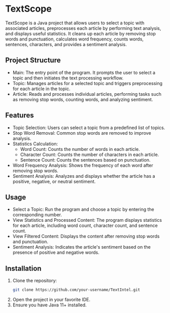 # TextScope
TextScope is a Java project that allows users to select a topic with associated articles, preprocesses each article by performing text analysis, and displays useful statistics. It cleans up each article by removing stop words and punctuation, calculates word frequency, counts words, sentences, characters, and provides a sentiment analysis.

## Project Structure
- Main: The entry point of the program. It prompts the user to select a topic and then initiates the text processing workflow.
- Topic: Manages articles for a selected topic and triggers preprocessing for each article in the topic.
- Article: Reads and processes individual articles, performing tasks such as removing stop words, counting words, and analyzing sentiment.

## Features
- Topic Selection: Users can select a topic from a predefined list of topics.
- Stop Word Removal: Common stop words are removed to improve analysis.
- Statistics Calculation:
  - Word Count: Counts the number of words in each article.
  - Character Count: Counts the number of characters in each article.
  - Sentence Count: Counts the sentences based on punctuation.
- Word Frequency Analysis: Shows the frequency of each word after removing stop words.
- Sentiment Analysis: Analyzes and displays whether the article has a positive, negative, or neutral sentiment.
## Usage
- Select a Topic: Run the program and choose a topic by entering the corresponding number.
- View Statistics and Processed Content: The program displays statistics for each article, including word count, character count, and sentence count.
- View Filtered Content: Displays the content after removing stop words and punctuation.
- Sentiment Analysis: Indicates the article's sentiment based on the presence of positive and negative words.

## Installation
1. Clone the repository:
   ```bash
   git clone https://github.com/your-username/TextIntel.git
   ```
2. Open the project in your favorite IDE.
3. Ensure you have Java 11+ installed.

